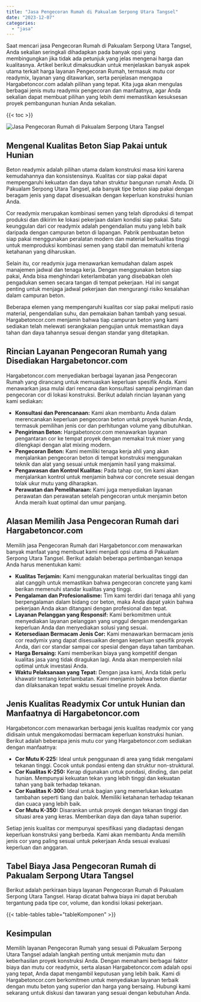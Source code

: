 ```yaml
---
title: "Jasa Pengecoran Rumah di Pakualam Serpong Utara Tangsel"
date: "2023-12-07"
categories: 
  - "jasa"
---
```



Saat mencari jasa Pengecoran Rumah di Pakualam Serpong Utara Tangsel, Anda sekalian seringkali dihadapkan pada banyak opsi yang membingungkan jika tidak ada petunjuk yang jelas mengenai harga dan kualitasnya. Artikel berikut dimaksudkan untuk menjelaskan banyak aspek utama terkait harga layanan Pengecoran Rumah, termasuk mutu cor readymix, layanan yang ditawarkan, serta penjelasan mengapa Hargabetoncor.com adalah pilihan yang tepat. Kita juga akan mengulas berbagai jenis mutu readymix pengecoran dan manfaatnya, agar Anda sekalian dapat membuat pilihan yang lebih demi memastikan kesuksesan proyek pembangunan hunian Anda sekalian.

{{< toc >}}

![Jasa Pengecoran Rumah di Pakualam Serpong Utara Tangsel](https://hargareadymixid.github.io/hbc/readymix-hbc%20(38).png)

## Mengenal Kualitas Beton Siap Pakai untuk Hunian

Beton readymix adalah pilihan utama dalam konstruksi masa kini karena kemudahannya dan konsistensinya. Kualitas cor siap pakai dapat mempengaruhi kekuatan dan daya tahan struktur bangunan rumah Anda. Di Pakualam Serpong Utara Tangsel, ada banyak tipe beton siap pakai dengan beragam jenis yang dapat disesuaikan dengan keperluan konstruksi hunian Anda.

Cor readymix merupakan kombinasi semen yang telah diproduksi di tempat produksi dan dikirim ke lokasi pekerjaan dalam kondisi siap pakai. Satu keunggulan dari cor readymix adalah pengendalian mutu yang lebih baik daripada dengan campuran beton di lapangan. Pabrik pembuatan beton siap pakai menggunakan peralatan modern dan material berkualitas tinggi untuk memproduksi kombinasi semen yang stabil dan mematuhi kriteria ketahanan yang diharuskan.

Selain itu, cor readymix juga menawarkan kemudahan dalam aspek manajemen jadwal dan tenaga kerja. Dengan menggunakan beton siap pakai, Anda bisa menghindari keterlambatan yang disebabkan oleh pengadukan semen secara tangan di tempat pekerjaan. Hal ini sangat penting untuk menjaga jadwal pekerjaan dan mengurangi risiko kesalahan dalam campuran beton.

Beberapa elemen yang mempengaruhi kualitas cor siap pakai meliputi rasio material, pengendalian suhu, dan pemakaian bahan tambah yang sesuai. Hargabetoncor.com menjamin bahwa tiap campuran beton yang kami sediakan telah melewati serangkaian pengujian untuk memastikan daya tahan dan daya tahannya sesuai dengan standar yang ditetapkan.

## Rincian Layanan Pengecoran Rumah yang Disediakan Hargabetoncor.com

Hargabetoncor.com menyediakan berbagai layanan jasa Pengecoran Rumah yang dirancang untuk memuaskan keperluan spesifik Anda. Kami menawarkan jasa mulai dari rencana dan konsultasi sampai pengiriman dan pengecoran cor di lokasi konstruksi. Berikut adalah rincian layanan yang kami sediakan:

- **Konsultasi dan Perencanaan:** Kami akan membantu Anda dalam merencanakan keperluan pengecoran beton untuk proyek hunian Anda, termasuk pemilihan jenis cor dan perhitungan volume yang dibutuhkan.
- **Pengiriman Beton:** Hargabetoncor.com menawarkan layanan pengantaran cor ke tempat proyek dengan memakai truk mixer yang dilengkapi dengan alat mixing modern.
- **Pengecoran Beton:** Kami memiliki tenaga kerja ahli yang akan menjalankan pengecoran beton di tempat konstruksi menggunakan teknik dan alat yang sesuai untuk menjamin hasil yang maksimal.
- **Pengawasan dan Kontrol Kualitas:** Pada tahap cor, tim kami akan menjalankan kontrol untuk menjamin bahwa cor concrete sesuai dengan tolak ukur mutu yang diharapkan.
- **Perawatan dan Pemeliharaan:** Kami juga menyediakan layanan perawatan dan perawatan setelah pengecoran untuk menjamin beton Anda meraih kuat optimal dan umur panjang.

## Alasan Memilih Jasa Pengecoran Rumah dari Hargabetoncor.com

Memilih jasa Pengecoran Rumah dari Hargabetoncor.com menawarkan banyak manfaat yang membuat kami menjadi opsi utama di Pakualam Serpong Utara Tangsel. Berikut adalah beberapa pertimbangan kenapa Anda harus menentukan kami:

- **Kualitas Terjamin:** Kami menggunakan material berkualitas tinggi dan alat canggih untuk memastikan bahwa pengecoran concrete yang kami berikan memenuhi standar kualitas yang tinggi.
- **Pengalaman dan Profesionalisme:** Tim kami terdiri dari tenaga ahli yang berpengalaman dalam bidang cor beton, maka Anda dapat yakin bahwa pekerjaan Anda akan ditangani dengan profesional dan tepat.
- **Layanan Pelanggan yang Responsif:** Kami berkomitmen untuk menyediakan layanan pelanggan yang unggul dengan mendengarkan keperluan Anda dan menyediakan solusi yang sesuai.
- **Ketersediaan Bermacam Jenis Cor:** Kami menawarkan bermacam jenis cor readymix yang dapat disesuaikan dengan keperluan spesifik proyek Anda, dari cor standar sampai cor spesial dengan daya tahan tambahan.
- **Harga Bersaing:** Kami memberikan biaya yang kompetitif dengan kualitas jasa yang tidak diragukan lagi. Anda akan memperoleh nilai optimal untuk investasi Anda.
- **Waktu Pelaksanaan yang Tepat:** Dengan jasa kami, Anda tidak perlu khawatir tentang keterlambatan. Kami menjamin bahwa beton diantar dan dilaksanakan tepat waktu sesuai timeline proyek Anda.

## Jenis Kualitas Readymix Cor untuk Hunian dan Manfaatnya di Hargabetoncor.com

Hargabetoncor.com menawarkan berbagai jenis kualitas readymix cor yang didisain untuk mengakomodasi bermacam keperluan konstruksi hunian. Berikut adalah beberapa jenis mutu cor yang Hargabetoncor.com sediakan dengan manfaatnya:

- **Cor Mutu K-225:** Ideal untuk penggunaan di area yang tidak mengalami tekanan tinggi. Cocok untuk pondasi enteng dan struktur non-struktural.
- **Cor Kualitas K-250:** Kerap digunakan untuk pondasi, dinding, dan pelat hunian. Mempunyai kekuatan tekan yang lebih tinggi dan kekuatan tahan yang baik terhadap tekanan.
- **Cor Kualitas K-300:** Ideal untuk bagian yang memerlukan kekuatan tambahan seperti tiang dan balok. Memiliki ketahanan terhadap tekanan dan cuaca yang lebih baik.
- **Cor Mutu K-350:** Disarankan untuk proyek dengan tekanan tinggi dan situasi area yang keras. Memberikan daya dan daya tahan superior.

Setiap jenis kualitas cor mempunyai spesifikasi yang diadaptasi dengan keperluan konstruksi yang berbeda. Kami akan membantu Anda memilih jenis cor yang paling sesuai untuk pekerjaan Anda sesuai evaluasi keperluan dan anggaran.

## Tabel Biaya Jasa Pengecoran Rumah di Pakualam Serpong Utara Tangsel

Berikut adalah perkiraan biaya layanan Pengecoran Rumah di Pakualam Serpong Utara Tangsel. Harap dicatat bahwa biaya ini dapat berubah tergantung pada tipe cor, volume, dan kondisi lokasi pekerjaan.

{{< table-tables table="tableKomponen" >}}

## Kesimpulan

Memilih layanan Pengecoran Rumah yang sesuai di Pakualam Serpong Utara Tangsel adalah langkah penting untuk menjamin mutu dan keberhasilan proyek konstruksi Anda. Dengan memahami berbagai faktor biaya dan mutu cor readymix, serta alasan Hargabetoncor.com adalah opsi yang tepat, Anda dapat mengambil keputusan yang lebih baik. Kami di Hargabetoncor.com berkomitmen untuk menyediakan layanan terbaik dengan mutu beton yang superior dan harga yang bersaing. Hubungi kami sekarang untuk diskusi dan tawaran yang sesuai dengan kebutuhan Anda.
